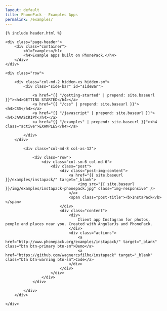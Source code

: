 ```yaml
---
layout: default
title: PhonePack - Examples Apps
permalink: /examples/
---
```


<div class="feat">

    {% include header.html %}

    <div class="page-header">
        <div class="container">
            <h1>Examples</h1>
            <h4>Example apps built on PhonePack.</h4>
        </div>
    </div>
</div>

<div class="container">

    <div class="row">

        <div class="col-md-2 hidden-xs hidden-sm">
            <div class="side-bar" id="sideBar">

                <a href="{{ "/getting-started" | prepend: site.baseurl }}"><h4>GETTING STARTED</h4></a>
                <a href="{{ "/css" | prepend: site.baseurl }}"><h4>CSS</h4></a>
                <a href="{{ "/javascript" | prepend: site.baseurl }}"><h4>JAVASCRIPT</h4></a>
                <a href="{{ "/examples" | prepend: site.baseurl }}"><h4 class="active">EXAMPLES</h4></a>

            </div>
        </div>

            <div class="col-md-8 col-xs-12">

                <div class="row">
                    <div class="col-sm-6 col-md-6">
                        <div class="post">
                            <div class="post-img-content">
                                <a href="{{ site.baseurl }}/examples/instapack/" target="_blank">
                                    <img src="{{ site.baseurl }}/img/examples/instapack-phonepack.jpg" class="img-responsive" />
                                </a>
                                <span class="post-title"><b>InstaPack</b></span>
                            </div>
                            <div class="content">
                                <div>
                                    Client app Instagram for photos, people and places near you. Created with AngularJs and PhonePack.
                                </div>
                                <div class="actions">
                                    <a href="http://www.phonepack.org/examples/instapack/" target="_blank" class="btn btn-primary btn-sm">Demo</a>
                                    <a href="https://github.com/wagnercsfilho/instapack" target="_blank" class="btn btn-warning btn-sm">Code</a>
                                </div>
                            </div> 
                        </div>
                    </div>
                </div>

            </div>
        </div>

    </div>